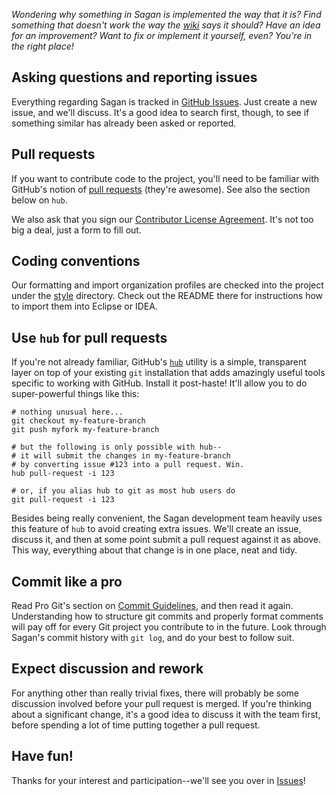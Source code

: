 
_Wondering why something in Sagan is implemented the way that it is? Find something that doesn't work the way the [wiki](https://github.com/spring-io/sagan/wiki) says it should? Have an idea for an improvement? Want to fix or implement it yourself, even? You're in the right place!_


## Asking questions and reporting issues

Everything regarding Sagan is tracked in [GitHub Issues](https://github.com/spring-io/sagan/issues). Just create a new issue, and we'll discuss. It's a good idea to search first, though, to see if something similar has already been asked or reported.


## Pull requests

If you want to contribute code to the project, you'll need to be familiar with GitHub's notion of [pull requests](https://help.github.com/articles/using-pull-requests) (they're awesome). See also the section below on `hub`.

We also ask that you sign our [Contributor License Agreement](https://cla.pivotal.io/sign/spring). It's not too big a deal, just a form to fill out.


## Coding conventions

Our formatting and import organization profiles are checked into the project under the [style](https://github.com/spring-io/sagan/tree/master/style) directory. Check out the README there for instructions how to import them into Eclipse or IDEA.


## Use `hub` for pull requests

If you're not already familiar, GitHub's [`hub`](http://hub.github.com) utility is a simple, transparent layer on top of your existing `git` installation that adds amazingly useful tools specific to working with GitHub. Install it post-haste! It'll allow you to do super-powerful things like this:

    # nothing unusual here...
    git checkout my-feature-branch
    git push myfork my-feature-branch

    # but the following is only possible with hub--
    # it will submit the changes in my-feature-branch
    # by converting issue #123 into a pull request. Win.
    hub pull-request -i 123
    
    # or, if you alias hub to git as most hub users do
    git pull-request -i 123

Besides being really convenient, the Sagan development team heavily uses this feature of `hub` to avoid creating extra issues. We'll create an issue, discuss it, and then at some point submit a pull request against it as above. This way, everything about that change is in one place, neat and tidy.


## Commit like a pro

Read Pro Git's section on [Commit Guidelines](http://www.git-scm.com/book/en/Distributed-Git-Contributing-to-a-Project#Commit-Guidelines), and then read it again. Understanding how to structure git commits and properly format comments will pay off for every Git project you contribute to in the future. Look through Sagan's commit history with `git log`, and do your best to follow suit.


## Expect discussion and rework

For anything other than really trivial fixes, there will probably be some discussion involved before your pull request is merged. If you're thinking about a significant change, it's a good idea to discuss it with the team first, before spending a lot of time putting together a pull request.


## Have fun!

Thanks for your interest and participation--we'll see you over in [Issues](https://github.com/spring-io/sagan/issues)!


